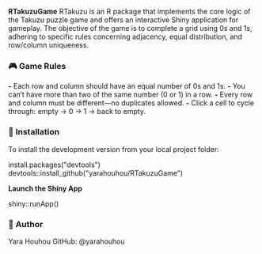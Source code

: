 **RTakuzuGame**
RTakuzu is an R package that implements the core logic of the Takuzu puzzle game and offers an interactive Shiny application for gameplay. The objective of the game is to complete a grid using 0s and 1s, adhering to specific rules concerning adjacency, equal distribution, and row/column uniqueness.

### 🎮 **Game Rules**

**-** Each row and column should have an equal number of 0s and 1s.
**-** You can’t have more than two of the same number (0 or 1) in a row.
**-** Every row and column must be different—no duplicates allowed.
**-** Click a cell to cycle through: empty → 0 → 1 → back to empty.

### 🔧 **Installation**

To install the development version from your local project folder:

install.packages("devtools")  
devtools::install_github("yarahouhou/RTakuzuGame")


**Launch the Shiny App**

shiny::runApp()

### 👤 **Author**

Yara Houhou
GitHub: @yarahouhou

